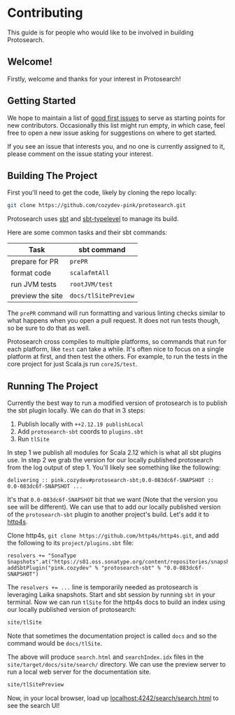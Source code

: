 # Contributing

This guide is for people who would like to be involved in building Protosearch.


## Welcome!

Firstly, welcome and thanks for your interest in Protosearch!


## Getting Started

We hope to maintain a list of [good first issues] to serve as starting points for new contributors.
Occasionally this list might run empty, in which case, feel free to open a new issue asking for suggestions on where to get started.

If you see an issue that interests you, and no one is currently assigned to it, please comment on the issue stating your interest.


## Building The Project

First you'll need to get the code, likely by cloning the repo locally:

```sh
git clone https://github.com/cozydev-pink/protosearch.git
```

Protosearch uses [sbt] and [sbt-typelevel] to manage its build.

Here are some common tasks and their sbt commands:

| Task             | sbt command          |
| --------------   | -------------------- |
| prepare for PR   | `prePR`              |
| format code      | `scalafmtAll`        |
| run JVM tests    | `rootJVM/test`       |
| preview the site | `docs/tlSitePreview` |

The `prePR` command will run formatting and various linting checks similar to what happens when you open a pull request.
It does not run tests though, so be sure to do that as well.

Protosearch cross compiles to multiple platforms, so commands that run for each platform, like `test` can take a while.
It's often nice to focus on a single platform at first, and then test the others.
For example, to run the tests in the core project for just Scala.js run `coreJS/test`.


## Running The Project

Currently the best way to run a modified version of protosearch is to publish the sbt plugin locally.
We can do that in 3 steps:

1. Publish locally with `++2.12.19 publishLocal`
2. Add `protosearch-sbt` coords to `plugins.sbt`
3. Run `tlSite`

In step 1 we publish all modules for Scala 2.12 which is what all sbt plugins use.
In step 2 we grab the version for our locally published protosearch from the log output of step 1.
You'll likely see something like the following:

```
delivering :: pink.cozydev#protosearch-sbt;0.0-083dc6f-SNAPSHOT :: 0.0-083dc6f-SNAPSHOT ...
```

It's that `0.0-083dc6f-SNAPSHOT` bit that we want (Note that the version you see will be different).
We can use that to add our locally published version of the `protosearch-sbt` plugin to another project's build.
Let's add it to [http4s].

Clone http4s, `git clone https://github.com/http4s/http4s.git`, and add the following to its `project/plugins.sbt` file:

```
resolvers += "SonaType Snapshots".at("https://s01.oss.sonatype.org/content/repositories/snapshots/")
addSbtPlugin("pink.cozydev" % "protosearch-sbt" % "0.0-083dc6f-SNAPSHOT")
```

The `resolvers += ...` line is temporarily needed as protosearch is leveraging Laika snapshots.
Start and sbt session by running `sbt` in your terminal.
Now we can run `tlSite` for the http4s docs to build an index using our locally published version of protosearch:

```sh
site/tlSite
```

Note that sometimes the documentation project is called `docs` and so the command would be `docs/tlSite`.

The above will produce `search.html` and `searchIndex.idx` files in the `site/target/docs/site/search/` directory.
We can use the preview server to run a local web server for the documentation site.

```sh
site/tlSitePreview
```

Now, in your local browser, load up [localhost:4242/search/search.html](http://localhost:4242/search/search.html) to see the search UI!


[good first issues]: https://github.com/cozydev-pink/protosearch/issues?q=is%3Aissue+is%3Aopen+label%3A%22good+first+issue%22
[sbt]: https://www.scala-sbt.org/download/
[sbt-typelevel]: https://typelevel.org/sbt-typelevel/
[http4s]: https://http4s.org/
